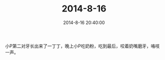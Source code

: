﻿---
title: 2014-8-16
date: 2014-8-16 20:40:00
tags:
categories: 爸爸
---
小P第二对牙长出来了一丁丁，晚上小P吃奶粉，吃到最后，咬着奶嘴磨牙，咯吱一声。 ​​​​